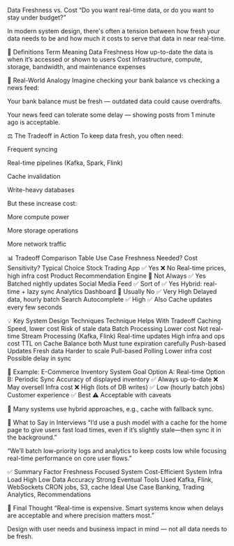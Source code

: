 Data Freshness vs. Cost
“Do you want real-time data, or do you want to stay under budget?”

In modern system design, there's often a tension between how fresh your data needs to be and how much it costs to serve that data in near real-time.

🧠 Definitions
Term	Meaning
Data Freshness	How up-to-date the data is when it’s accessed or shown to users
Cost	Infrastructure, compute, storage, bandwidth, and maintenance expenses

🔄 Real-World Analogy
Imagine checking your bank balance vs checking a news feed:

Your bank balance must be fresh — outdated data could cause overdrafts.

Your news feed can tolerate some delay — showing posts from 1 minute ago is acceptable.

⚖️ The Tradeoff in Action
To keep data fresh, you often need:

Frequent syncing

Real-time pipelines (Kafka, Spark, Flink)

Cache invalidation

Write-heavy databases

But these increase cost:

More compute power

More storage operations

More network traffic

📊 Tradeoff Comparison Table
Use Case	Freshness Needed?	Cost Sensitivity?	Typical Choice
Stock Trading App	✅ Yes	❌ No	Real-time prices, high infra cost
Product Recommendation Engine	🚫 Not Always	✅ Yes	Batched nightly updates
Social Media Feed	✅ Sort of	✅ Yes	Hybrid: real-time + lazy sync
Analytics Dashboard	🚫 Usually No	✅ Very High	Delayed data, hourly batch
Search Autocomplete	✅ High	✅ Also	Cache updates every few seconds

💡 Key System Design Techniques
Technique	Helps With	Tradeoff
Caching	Speed, lower cost	Risk of stale data
Batch Processing	Lower cost	Not real-time
Stream Processing (Kafka, Flink)	Real-time updates	High infra and ops cost
TTL on Cache	Balance both	Must tune expiration carefully
Push-based Updates	Fresh data	Harder to scale
Pull-based Polling	Lower infra cost	Possible delay in sync

🧪 Example: E-Commerce Inventory System
Goal	Option A: Real-time	Option B: Periodic Sync
Accuracy of displayed inventory	✅ Always up-to-date	❌ May oversell
Infra cost	❌ High (lots of DB writes)	✅ Low (hourly batch jobs)
Customer experience	✅ Best	⚠️ Acceptable with caveats

📌 Many systems use hybrid approaches, e.g., cache with fallback sync.

💬 What to Say in Interviews
“I’d use a push model with a cache for the home page to give users fast load times, even if it’s slightly stale—then sync it in the background.”

“We’ll batch low-priority logs and analytics to keep costs low while focusing real-time performance on core user flows.”

✅ Summary
Factor	Freshness Focused System	Cost-Efficient System
Infra Load	High	Low
Data Accuracy	Strong	Eventual
Tools Used	Kafka, Flink, WebSockets	CRON jobs, S3, cache
Ideal Use Case	Banking, Trading	Analytics, Recommendations

🏁 Final Thought
“Real-time is expensive. Smart systems know when delays are acceptable and where precision matters most.”

Design with user needs and business impact in mind — not all data needs to be fresh.

